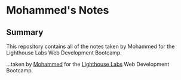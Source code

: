 # Mohammed's Notes
## Summary 

This repository contains all of the notes taken by Mohammed for the Lighthouse Labs Web Development Bootcamp.

...taken by [Mohammed](https://github.com/Mohamedsa1990) for the [Lighthouse Labs](https://www.lighthouselabs.ca/) Web Development Bootcamp.